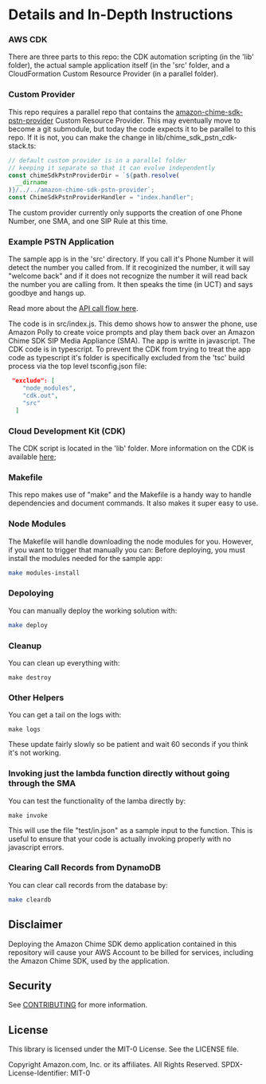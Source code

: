 # Details and In-Depth Instructions

### AWS CDK

There are three parts to this repo: the CDK automation scripting (in the 'lib' folder), the actual sample application itself (in the 'src' folder, and a CloudFormation Custom 
Resource Provider (in a parallel folder).

### Custom Provider

This repo requires a parallel repo that contains the [amazon-chime-sdk-pstn-provider](https://github.com/aws-samples/amazon-chime-sdk-pstn-provider) Custom Resource Provider. 
This may eventually move to become a git submodule, but today the code expects it to be parallel to this repo. If it is not, you can make the change in lib/chime_sdk_pstn_cdk-stack.ts:

```typescript
// default custom provider is in a parallel folder
// keeping it separate so that it can evolve independently
const chimeSdkPstnProviderDir = `${path.resolve(
  __dirname
)}/../../amazon-chime-sdk-pstn-provider`;
const ChimeSdkPstnProviderHandler = "index.handler";
```

The custom provider currently only supports the creation of one Phone Number, one SMA, and one SIP Rule at this time.

### Example PSTN Application

The sample app is in the 'src' directory.  If you call it's Phone Number it will detect the number you called from.  If it recoginized the number, it will say "welcome back" and if
it does not recognize the number it will read back the number you are calling from.  It then speaks the time (in UCT) and says goodbye and hangs up.

Read more about the [API call flow here](API-CALL-FLOW.md). 

The code is in src/index.js.  This demo shows how to answer the phone, use Amazon Polly to create voice prompts and play them back over an Amazon Chime SDK SIP Media Appliance (SMA).
The app is writte in javascript.  The CDK code is in typescript.  To prevent the CDK from trying to treat the app code as typescript it's folder is specifically excluded 
from the 'tsc' build process via the top level tsconfig.json file:

```json
 "exclude": [
    "node_modules",
    "cdk.out",
    "src"
  ]
```
### Cloud Development Kit (CDK) 

The CDK script is located in the 'lib' folder.  More information on the CDK is available [here](https://aws.amazon.com/cdk/);

### Makefile

This repo makes use of "make" and the Makefile is a handy way to handle dependencies and document commands. It also makes it super easy to use.

### Node Modules

The Makefile will handle downloading the node modules for you.  However, if you want to trigger that manually you can:
Before deploying, you must install the modules needed for the sample app:

```bash
make modules-install
```
### Depoloying

You can manually deploy the working solution with:

```bash
make deploy
```

### Cleanup

You can clean up everything with:

```
make destroy
```

### Other Helpers

You can get a tail on the logs with:

```
make logs
```

These update fairly slowly so be patient and wait 60 seconds if you think it's not working.

### Invoking just the lambda function directly without going through the SMA

You can test the functionality of the lamba directly by:

```
make invoke
```

This will use the file "test/in.json" as a sample input to the function. This is useful to ensure that your code is actually invoking properly with no javascript errors.

### Clearing Call Records from DynamoDB

You can clear call records from the database by:

```bash
make cleardb
```

## Disclaimer

Deploying the Amazon Chime SDK demo application contained in this repository will cause your AWS Account to be billed for services, including the Amazon Chime SDK, used by the application.
## Security

See [CONTRIBUTING](CONTRIBUTING.md#security-issue-notifications) for more information.

## License

This library is licensed under the MIT-0 License. See the LICENSE file.

Copyright Amazon.com, Inc. or its affiliates. All Rights Reserved.
SPDX-License-Identifier: MIT-0
